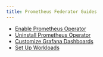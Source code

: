 ```yaml
---
title: Prometheus Federator Guides
---
```


<head>
  <link rel="canonical" href="https://ranchermanager.docs.rancher.com/pages-for-subheaders/prometheus-federator-guides"/>
</head>

- [Enable Prometheus Operator](enable-prometheus-federator.md)
- [Uninstall Prometheus Operator](uninstall-prometheus-federator.md)
- [Customize Grafana Dashboards](customize-grafana-dashboards.md)
- [Set Up Workloads](set-up-workloads.md)